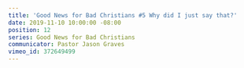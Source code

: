 ```yaml
---
title: 'Good News for Bad Christians #5 Why did I just say that?'
date: 2019-11-10 10:00:00 -08:00
position: 12
series: Good News for Bad Christians
communicator: Pastor Jason Graves
vimeo_id: 372649499
---
```


